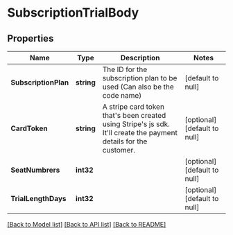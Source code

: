 # SubscriptionTrialBody

## Properties
Name | Type | Description | Notes
------------ | ------------- | ------------- | -------------
**SubscriptionPlan** | **string** | The ID for the subscription plan to be used (Can also be the code name) | [default to null]
**CardToken** | **string** | A stripe card token that&#x27;s been created using Stripe&#x27;s js sdk. It&#x27;ll create the payment details for the customer. | [optional] [default to null]
**SeatNumbrers** | **int32** |  | [optional] [default to null]
**TrialLengthDays** | **int32** |  | [optional] [default to null]

[[Back to Model list]](../README.md#documentation-for-models) [[Back to API list]](../README.md#documentation-for-api-endpoints) [[Back to README]](../README.md)

